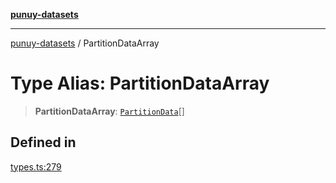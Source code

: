 [**punuy-datasets**](../README.md)

***

[punuy-datasets](../README.md) / PartitionDataArray

# Type Alias: PartitionDataArray

> **PartitionDataArray**: [`PartitionData`](PartitionData.md)[]

## Defined in

[types.ts:279](https://github.com/andrefs/punuy-datasets/blob/05d9015ad73a7764ffa8d3b9a873726bb86486a6/src/lib/types.ts#L279)
